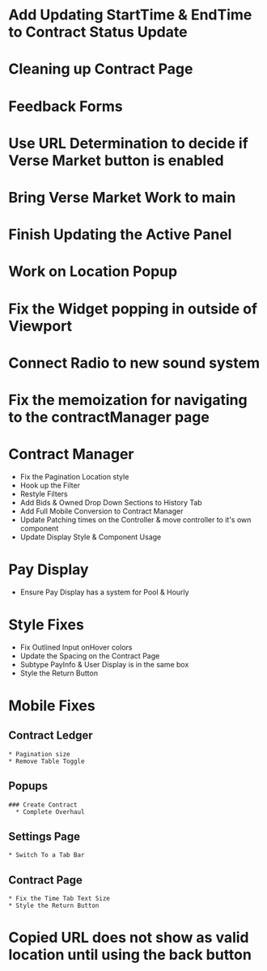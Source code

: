 # Add Updating StartTime & EndTime to Contract Status Update

# Cleaning up Contract Page

# Feedback Forms

# Use URL Determination to decide if Verse Market button is enabled

# Bring Verse Market Work to main

# Finish Updating the Active Panel

# Work on Location Popup

# Fix the Widget popping in outside of Viewport

# Connect Radio to new sound system

# Fix the memoization for navigating to the contractManager page

# Contract Manager
  * Fix the Pagination Location style
  * Hook up the Filter
  * Restyle Filters
  * Add Bids & Owned Drop Down Sections to History Tab
  * Add Full Mobile Conversion to Contract Manager
  * Update Patching times on the Controller & move controller to it's own component
  * Update Display Style & Component Usage

# Pay Display
  * Ensure Pay Display has a system for Pool & Hourly

# Style Fixes
* Fix Outlined Input onHover colors
* Update the Spacing on the Contract Page
* Subtype PayInfo & User Display is in the same box
* Style the Return Button

# Mobile Fixes
  ## Contract Ledger
    * Pagination size
    * Remove Table Toggle
  ## Popups
    ### Create Contract
      * Complete Overhaul
  ## Settings Page
    * Switch To a Tab Bar
  ## Contract Page
    * Fix the Time Tab Text Size
    * Style the Return Button

# Copied URL does not show as valid location until using the back button
